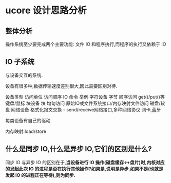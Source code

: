 # ucore 设计思路分析

## 整体分析

操作系统至少要完成两个主要功能: 文件 IO 和程序执行,而程序的执行又依赖于 IO

## IO 子系统

与设备交互的系统.

设备有很多种,数据传输速度差别很大,因此需要区别对待.

设备类型    访问单位    访问顺序    IO 命令         举例
字符设备    字节       顺序访问     get()/put()等   键盘/鼠标
块设备      块          均匀访问    原始IO或文件系统接口/内存映射文件访问   磁盘/软盘
网络设备    格式化报文交换  -       send/receive网络接口,多种网络协议   网卡,蓝牙

每类设备有自己的驱动

内存映射:load/store

## 什么是同步 IO,什么是异步 IO,它们的区别是什么?

同步 IO 与异步 IO 的区别在于,**当设备进行 IO 操作(磁盘缓存<->盘片)时,内核对应的发起此次 IO 的进程是否在执行其他操作?如果是,说明是异步.如果不是(也就是发起 IO 的进程正在等待),则为同步.**


## 